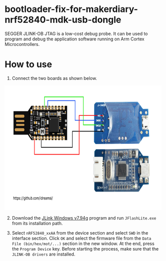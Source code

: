 # bootloader-fix-for-makerdiary-nrf52840-mdk-usb-dongle
SEGGER JLINK-OB JTAG is a low-cost debug probe. It can be used to program and debug the application software running on Arm Cortex Microcontrollers.

# How to use
1. Connect the two boards as shown below.
<p align="center">
  <img width="750" height="400" src="https://github.com/idreamsi/bootloader-fix-for-makerdiary-nrf52840-mdk-usb-dongle/blob/main/wiring.jpg?raw=true">
</p>

2. Download the [JLink Windows v7.94g](https://www.segger.com/downloads/jlink/) program and run ```JFlashLite.exe``` from its installation path.

3. Select ```nRF52840_xxAA``` from the device section and select ```SWD``` in the interface section. Click ```OK``` and select the firmware file from the ```Data File (bin/hex/mot/...)``` section in the new window. At the end, press the ```Program Device``` key. Before starting the process, make sure that the ```JLINK-OB drivers``` are installed.
